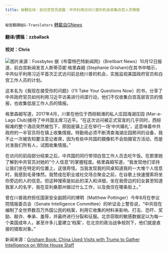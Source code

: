 ```yaml
---
title: 秘翻在线：前白宫官员透露：中共利用访问川普的机会收集白宫人员情报
---
```

`秘密翻譯組G-Translators` [轉載自GNews](https://gnews.org/zh-hans/1590927/)

#### 翻译/撰稿：zzballack

#### 校对：Chris
![](https://assets.gnews.org/wp-content/uploads/2021/10/图片2-8.jpg)图片来源：Fossbytes
据《布雷特巴特新闻网》（Breitbart News）10月12日报道，前白宫新闻发言人斯蒂芬妮·格里森姆 (Stephanie Grisham)在其书中暗示，中共似乎利用习近平首次正式访问前总统川普的机会，实施监视美国政府官员和白宫工作人员的计划。

这本名为《我现在接受你的问题》（I’ll Take Your Questions Now）的书，分享了中共政府官员如何利用习近平访美进行间谍行动，他们不仅收集白宫高层官员的情报，也收集低层工作人员的情报。

格里森姆写道，2017年4月，川普在他位于西棕榈滩的私人庄园海湖庄园 (Mar-a-Lago Club)接待了中共国主席习近平。“在这次访问被正式官宣的几乎同时，西棕榈滩的整个酒店突然被包下，原因是镇上正在举行一场‘中共婚礼’，这意味着中共政府的一半官员将在镇上收集情报。特勤局必须不断清查海湖庄园房间的设备，我不止一次被告知要注意记者席，因为有些中共国的摄像机不会拍摄官方活动，而是对准我们所有人，试图收集情报。”

在访问的前段部分结束之后，中共国的同行带领白宫工作人员去吃午饭。在那里她了解到中共官员对她的“个人信息”的掌握程度。格里森姆写道，“我发现他们坚持让我们坐在特定的位置上，这很奇怪。当我发现我的同桌知道我的一大堆个人信息时，我感到毛骨悚然。我赞成在职业或社交场合聚会之前，在谷歌上快速搜索将坐你旁边的人的信息。但这种搜索是如此的深入和详细，坐在我旁边的妇女甚至知道我家人的名字，我在亚利桑那州做过什么工作，以及我住在哪条街上。”

曾在川普政府担任国家安全副顾问的博明（Matthew Pottinger）今年8月在参议院情报委员会（Senate Intelligence Committee）的听证会上警告说，“中共现在编制了全世界数百万外国公民的档案，利用它收集的材料来影响、打击、恐吓、奖励、敲诈、奉承、羞辱，并最终进行分裂和征服。北京窃取的敏感数据足以为每一个美国成年人，甚至许多儿童建立‘档案’，在北京的政治战争规则下，他们就是直接的猎取对象。”

新闻来源：[Grisham Book: China Used Visits with Trump to Gather Intelligence on White House Staff](https://www.breitbart.com/politics/2021/10/12/grisham-book-china-used-visits-with-trump-to-gather-intelligence-on-white-house-staff/)
